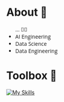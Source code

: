 # About 🪪
<ul style="font-family: 'Open Sans', sans-serif;">
    ... 🧑‍💻 
    <li>AI Engineering</li>
    <li>Data Science</li>
    <li>Data Engineering</li>
</ul>


# Toolbox 🧰
[![My Skills](https://skillicons.dev/icons?i=python,java,cpp,ts,r,cs,sklearn,tensorflow,pytorch,aws,azure,docker,kubernetes,terraform,react)](https://skillicons.dev)


<!--- # Thinking 🤔
[![My Skills](https://skillicons.dev/icons?i=rust,zig)](https://skillicons.dev) --> 


<!-- # Contact📇
<div id="badges">
   <a href="mailto:kshatriya.prithvi.raj.27@gmail.com?">
   <img src="https://img.shields.io/badge/gmail-%23DD0031.svg?&style=for-the-badge&logo=gmail&logoColor=white" alt="Gmail Badge"/>
   </a> 
   &nbsp;
   <a href="https://www.linkedin.com/in/prithvi-raj-k-3431a8162/">
   <img src="https://img.shields.io/badge/LinkedIn-blue?style=for-the-badge&logo=linkedin&logoColor=white" alt="LinkedIn Badge"/>
   </a>
   &nbsp;
   <a href="https://discord.com/users/:1264564017951932456">
   <img src="https://img.shields.io/badge/Discord-%235865F2.svg?style=for-the-badge&logo=discord&logoColor=white"/>
   </a>
</div>
--> 
